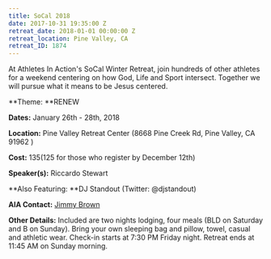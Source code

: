 ```yaml
---
title: SoCal 2018
date: 2017-10-31 19:35:00 Z
retreat_date: 2018-01-01 00:00:00 Z
retreat_location: Pine Valley, CA
retreat_ID: 1874
---
```


At Athletes In Action's SoCal Winter Retreat, join hundreds of other athletes for a weekend centering on how God, Life and Sport intersect. Together we will pursue what it means to be Jesus centered.

**Theme: **RENEW

**Dates:** January 26th - 28th, 2018

**Location:** Pine Valley Retreat Center (8668 Pine Creek Rd, Pine Valley, CA 91962 )

**Cost:** $135 ($125 for those who register by December 12th)

**Speaker(s):** Riccardo Stewart

**Also Featuring: **DJ Standout (Twitter: @djstandout)

**AIA Contact:** [Jimmy Brown](https://mail.google.com/mail/?view=cm&fs=1&tf=1&to=jimmy.brown@athletesinaction.org)

**Other Details:** Included are two nights lodging, four meals (BLD on Saturday and B on Sunday). Bring your own sleeping bag and pillow, towel, casual and athletic wear. Check-in starts at 7:30 PM Friday night. Retreat ends at 11:45 AM on Sunday morning.